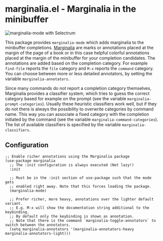 # marginalia.el - Marginalia in the minibuffer

![marginalia-mode with Selectrum](https://github.com/minad/marginalia/blob/main/marginalia-mode.png?raw=true)

This package provides `marginalia-mode` which adds marginalia to the minibuffer
completions. [Marginalia](https://en.wikipedia.org/wiki/Marginalia) are marks or
annotations placed at the margin of the page of a book or in this case helpful
colorful annotations placed at the margin of the minibuffer for your completion
candidates. The annotations are added based on the completion category. For
example `find-file` reports the `file` category and `M-x` reports the `command`
category. You can choose between more or less detailed annotators, by
setting the variable `marginalia-annotators`.

Since many commands do not report a completion category themselves, Marginalia
provides a classifier system, which tries to guess the correct category based
for example on the prompt (see the variable `marginalia-prompt-categories`).
Usually these heuristic classifiers work well, but if they do not there is
always the possibility to overwrite categories by command name. This way you can
associate a fixed category with the completion initiated by the command (see the
variable `marginalia-command-categories`). The list of available classifiers is
specified by the variable `marginalia-classifiers`.

## Configuration

~~~ elisp
;; Enable richer annotations using the Marginalia package
(use-package marginalia
  ;; The :init configuration is always executed (Not lazy!)
  :init

  ;; Must be in the :init section of use-package such that the mode gets
  ;; enabled right away. Note that this forces loading the package.
  (marginalia-mode)

  ;; Prefer richer, more heavy, annotations over the lighter default variant.
  ;; E.g. M-x will show the documentation string additional to the keybinding.
  ;; By default only the keybinding is shown as annotation.
  ;; Note that there is the command `marginalia-toggle-annotators` to switch between the annotators.
  (setq marginalia-annotators '(marginalia-annotators-heavy marginalia-annotators-light)))
~~~
